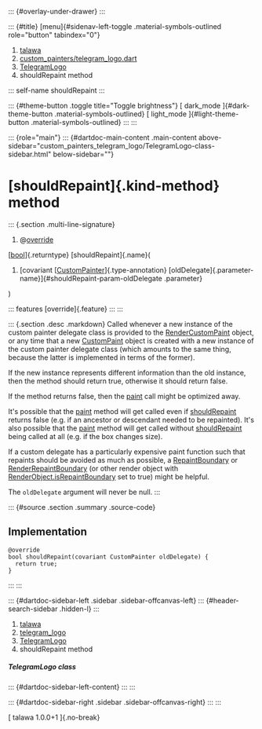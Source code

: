 ::: {#overlay-under-drawer}
:::

::: {#title}
[menu]{#sidenav-left-toggle .material-symbols-outlined role="button"
tabindex="0"}

1.  [talawa](../../index.html)
2.  [custom_painters/telegram_logo.dart](../../custom_painters_telegram_logo/)
3.  [TelegramLogo](../../custom_painters_telegram_logo/TelegramLogo-class.html)
4.  shouldRepaint method

::: self-name
shouldRepaint
:::

::: {#theme-button .toggle title="Toggle brightness"}
[ dark_mode ]{#dark-theme-button .material-symbols-outlined} [
light_mode ]{#light-theme-button .material-symbols-outlined}
:::
:::

::: {role="main"}
::: {#dartdoc-main-content .main-content above-sidebar="custom_painters_telegram_logo/TelegramLogo-class-sidebar.html" below-sidebar=""}
<div>

# [shouldRepaint]{.kind-method} method

</div>

::: {.section .multi-line-signature}
<div>

1.  @[override](https://api.flutter.dev/flutter/dart-core/override-constant.html)

</div>

[[bool](https://api.flutter.dev/flutter/dart-core/bool-class.html)]{.returntype}
[shouldRepaint]{.name}(

1.  [covariant
    [[CustomPainter](https://api.flutter.dev/flutter/rendering/CustomPainter-class.html)]{.type-annotation}
    [oldDelegate]{.parameter-name}]{#shouldRepaint-param-oldDelegate
    .parameter}

)

::: features
[override]{.feature}
:::
:::

::: {.section .desc .markdown}
Called whenever a new instance of the custom painter delegate class is
provided to the
[RenderCustomPaint](https://api.flutter.dev/flutter/rendering/RenderCustomPaint-class.html)
object, or any time that a new
[CustomPaint](https://api.flutter.dev/flutter/widgets/CustomPaint-class.html)
object is created with a new instance of the custom painter delegate
class (which amounts to the same thing, because the latter is
implemented in terms of the former).

If the new instance represents different information than the old
instance, then the method should return true, otherwise it should return
false.

If the method returns false, then the
[paint](../../custom_painters_telegram_logo/TelegramLogo/paint.html)
call might be optimized away.

It\'s possible that the
[paint](../../custom_painters_telegram_logo/TelegramLogo/paint.html)
method will get called even if
[shouldRepaint](../../custom_painters_telegram_logo/TelegramLogo/shouldRepaint.html)
returns false (e.g. if an ancestor or descendant needed to be
repainted). It\'s also possible that the
[paint](../../custom_painters_telegram_logo/TelegramLogo/paint.html)
method will get called without
[shouldRepaint](../../custom_painters_telegram_logo/TelegramLogo/shouldRepaint.html)
being called at all (e.g. if the box changes size).

If a custom delegate has a particularly expensive paint function such
that repaints should be avoided as much as possible, a
[RepaintBoundary](https://api.flutter.dev/flutter/widgets/RepaintBoundary-class.html)
or
[RenderRepaintBoundary](https://api.flutter.dev/flutter/rendering/RenderRepaintBoundary-class.html)
(or other render object with
[RenderObject.isRepaintBoundary](https://api.flutter.dev/flutter/rendering/RenderObject/isRepaintBoundary.html)
set to true) might be helpful.

The `oldDelegate` argument will never be null.
:::

::: {#source .section .summary .source-code}
## Implementation

``` language-dart
@override
bool shouldRepaint(covariant CustomPainter oldDelegate) {
  return true;
}
```
:::
:::

::: {#dartdoc-sidebar-left .sidebar .sidebar-offcanvas-left}
::: {#header-search-sidebar .hidden-l}
:::

1.  [talawa](../../index.html)
2.  [telegram_logo](../../custom_painters_telegram_logo/)
3.  [TelegramLogo](../../custom_painters_telegram_logo/TelegramLogo-class.html)
4.  shouldRepaint method

##### TelegramLogo class

::: {#dartdoc-sidebar-left-content}
:::
:::

::: {#dartdoc-sidebar-right .sidebar .sidebar-offcanvas-right}
:::
:::

[ talawa 1.0.0+1 ]{.no-break}
